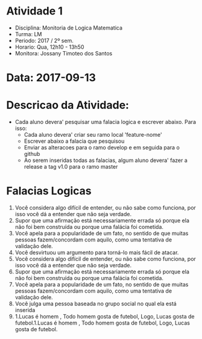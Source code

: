 # Atividade 1

* Disciplina: Monitoria de Logica Matematica
* Turma: LM
* Periodo: 2017 / 2º sem.
* Horario: Qua, 12h10 - 13h50
* Monitora: Jossany Timoteo dos Santos

# Data: 2017-09-13

# Descricao da Atividade:
* Cada aluno devera' pesquisar uma falacia logica e escrever abaixo. Para isso:
  - Cada aluno devera' criar seu ramo local 'feature-nome'
  - Escrever abaixo a falacia que pesquisou
  - Enviar as alteracoes para o ramo develop e em seguida para o github
  - Ao serem inseridas todas as falacias, algum aluno devera' fazer a release a tag v1.0 para o ramo master

# Falacias Logicas

  1. Você considera algo difícil de entender, ou não sabe como funciona, por isso você dá a entender que não seja verdade.
  2. Supor que uma afirmação está necessariamente errada só porque ela não foi bem construída ou porque uma falácia foi cometida.
  3. Você apela para a popularidade de um fato, no sentido de que muitas pessoas fazem/concordam com aquilo, como uma tentativa de validação dele.
  4. Você desvirtuou um argumento para torná-lo mais fácil de atacar.
  5. Você considera algo difícil de entender, ou não sabe como funciona, por isso você dá a entender que não seja verdade.
  6. Supor que uma afirmação está necessariamente errada só porque ela não foi bem construída ou porque uma falácia foi cometida.
  7. Você apela para a popularidade de um fato, no sentido de que muitas pessoas fazem/concordam com aquilo, como uma tentativa de validação dele.
  8. Você julga uma pessoa baseada no grupo social no qual ela está inserida
  9. 1.Lucas é homem , Todo homem gosta de futebol, Logo, Lucas gosta de futebol.1.Lucas é homem , Todo homem gosta de futebol, Logo, Lucas gosta de futebol.
